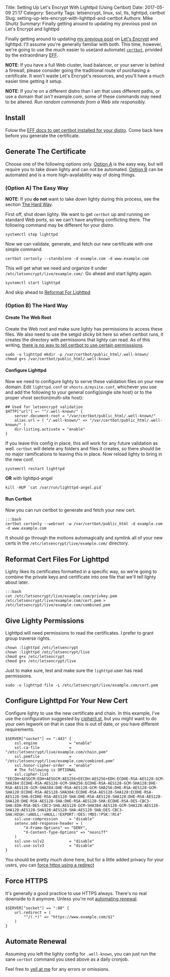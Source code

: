 Title: Setting Up Let's Encrypt With Lighttpd (Using Certbot)
Date: 2017-05-09 21:17
Category: Security
Tags: letsencrypt, linux, ssl, tls, lighttpd, certbot
Slug: setting-up-lets-encrypt-with-lighttpd-and-certbot
Authors: Mike Shultz
Summary: Finally getting around to updating my previous post on Let's Encrypt and lighttpd

Finally getting around to updating [my previous post](/setting-up-lets-encrypt-with-lighttpd.html) on [Let's Encrypt](https://letsencrypt.org) and lighttpd.  I'll assume you're generally familiar with both. This time, however, we're going to use the much easier to use(and automate) [`certbot`](https://certbot.eff.org/), privided by the extraordinary [EFF](https://www.eff.org).

**NOTE**: If you have a full Web cluster, load balancer, or your server is behind a firewall, please consider going the traditional route of purchasing a certificate.  It won't waste Let's Encrypt's resources, and you'll have a much easier time getting it setup.

**NOTE**: If you're on a different distro than I am that uses different paths, or use a domain that *isn't* example.com, some of these commands may need to be altered.  *Run random commands from a Web site responsibly.*

## Install 

Folow the [EFF docs to get certbot installed for your distro](https://certbot.eff.org).  Come back here before you generate the certificate.

## Generate The Certificate

Choose one of the following options only.  [Option A](#easyway) is the easy way, but will require you to take down lighty and can not be automated.  [Option B](#hardway) can be automated and is a more high-availability way of doing things.

### (Option A) The Easy Way<a name="easyway"></a>

**NOTE**: If you **do not** want to take down lighty during this process, see the section [The Hard Way](#hardway).

First off, shut down lighty.  We want to get `certbot` up and running on standard Web ports, so we can't have anything conflicting there.  The following command may be different for your distro.

    systemctl stop lighttpd

Now we can validate, generate, and fetch our new certificate with one simple command.

    certbot certonly --standalone -d example.com -d www.example.com

This will get what we need and organize it under `/etc/letsencrypt/live/example.com/`.  Go ahead and start lighty again.

    systemctl start lighttpd

And skip ahead to [Reformat For Lighttpd](#reformat)

### (Option B) The Hard Way<a name="hardway"></a>

#### Create The Web Root

Create the Web root and make sure lighty has permissions to access these files.  We also need to use the setgid sticky bit here so when certbot runs, it creates the directory with permissions that lighty can read.  As of this writing, [there is no way to tell certbot to use certain permisssions](https://github.com/certbot/certbot/issues/1761).

    sudo -u lighttpd mkdir -p /var/certbot/public_html/.well-known/
    chmod g+s /var/certbot/public_html/.well-known

#### Configure Lighttpd

Now we need to configure lighty to serve these validation files on your new domain.  Edit `lighttpd.conf` or `vhosts.d/mysite.conf`, whichever you use and add the following to your general config(single site host) or to the proper vhost section(multi-site host): 

    ## Used for letsencrypt validation
    $HTTP["url"] =~ "^/.well-known/" {
        server.document-root = "/var/certbot/public_html/.well-known/"
        alias.url = ( "/.well-known/" => "/var/certbot/public_html/.well-known/" )
        dir-listing.activate = "enable"
    }


If you leave this config in place, this will work for any future validation as well.  `certbot` will delete any folders and files it creates, so there should be no major ramifications to leaving this in place.  Now reload lighty to bring in the new conf.

    systemctl restart lighttpd

**OR** with lighttpd-angel

    kill -HUP `cat /var/run/lighttpd-angel.pid`

#### Run Certbot

Now you can run certbot to generate and fetch your new cert.

    :::bash
    certbot certonly --webroot -w /var/certbot/public_html -d example.com -d www.example.com

It should go through the motions automagically and symlink all of your new certs in the `/etc/letsencrypt/live/example.com/` directory.

## Reformat Cert Files For Lighttpd<a name="reformat"></a>

Lighty likes its certificates formatted in a specific way, so we're going to combine the private keys and certificate into one file that we'll tell lighty about later.

    :::bash
    cat /etc/letsencrypt/live/example.com/privkey.pem /etc/letsencrypt/live/example.com/cert.pem > /etc/letsencrypt/live/example.com/combined.pem

## Give Lighty Permissions

Lighttpd will need permissions to read the certificates.  I prefer to grant group traverse rights.

    chown :lighttpd /etc/letsencrypt
    chown :lighttpd /etc/letsencrypt/live
    chmod g+x /etc/letsencrypt
    chmod g+x /etc/letsencrypt/live

Just to make sure, test and make sure the `lighttpd` user has read permissions.

    sudo -u lighttpd file -L /etc/letsencrypt/live/example.com/cert.pem

## Configure Lighttpd For Your New Cert

Configure lighty to use the new certificate and chain.  In this example, I've use the configuration suggested by [cipherli.st](https://cipherli.st), but you might want to do  your own legwork on that in case this is out of date, or you have different requirements.

    $SERVER["socket"] == ":443" {
        ssl.engine              = "enable"
        ssl.ca-file             = "/etc/letsencrypt/live/example.com/chain.pem"
        ssl.pemfile             = "/etc/letsencrypt/live/example.com/combined.pem"
        ssl.honor-cipher-order  = "enable"
        # The following is OPTIONAL
        ssl.cipher-list         = "EECDH+AESGCM:EDH+AESGCM:AES256+EECDH:AES256+EDH:ECDHE-RSA-AES128-GCM-SHA384:ECDHE-RSA-AES128-GCM-SHA256:ECDHE-RSA-AES128-GCM-SHA128:DHE-RSA-AES128-GCM-SHA384:DHE-RSA-AES128-GCM-SHA256:DHE-RSA-AES128-GCM-SHA128:ECDHE-RSA-AES128-SHA384:ECDHE-RSA-AES128-SHA128:ECDHE-RSA-AES128-SHA:ECDHE-RSA-AES128-SHA:DHE-RSA-AES128-SHA128:DHE-RSA-AES128-SHA128:DHE-RSA-AES128-SHA:DHE-RSA-AES128-SHA:ECDHE-RSA-DES-CBC3-SHA:EDH-RSA-DES-CBC3-SHA:AES128-GCM-SHA384:AES128-GCM-SHA128:AES128-SHA128:AES128-SHA128:AES128-SHA:AES128-SHA:DES-CBC3-SHA:HIGH:!aNULL:!eNULL:!EXPORT:!DES:!MD5:!PSK:!RC4"
        ssl.use-compression     = "disable"
        setenv.add-response-header = (
            "X-Frame-Options" => "DENY",
            "X-Content-Type-Options" => "nosniff"
        )
        ssl.use-sslv2           = "disable"
        ssl.use-sslv3           = "disable"
    }

You should be pretty much done here, but for a little added privacy for your users, you can [force https using a redirect](#force)

## Force HTTPS<a name="force"></a>

It's generally a good practice to use HTTPS always. There's no real downside to it anymore. Unless you're not [automating renewal](#automate).

    $SERVER["socket"] == ":80" {
        url.redirect = (
            "^/(.*)" => "https://www.example.com/$1"
        )
    }

## Automate Renewal<a name="automate"></a>

Assuming you left the lighty config for `.well-known`, you can just run the sane `certbot` command you used above as a daily cronjob.  

Feel free to [yell at me](mailto:mike@mikeshultz.com) for any errors or omissions.